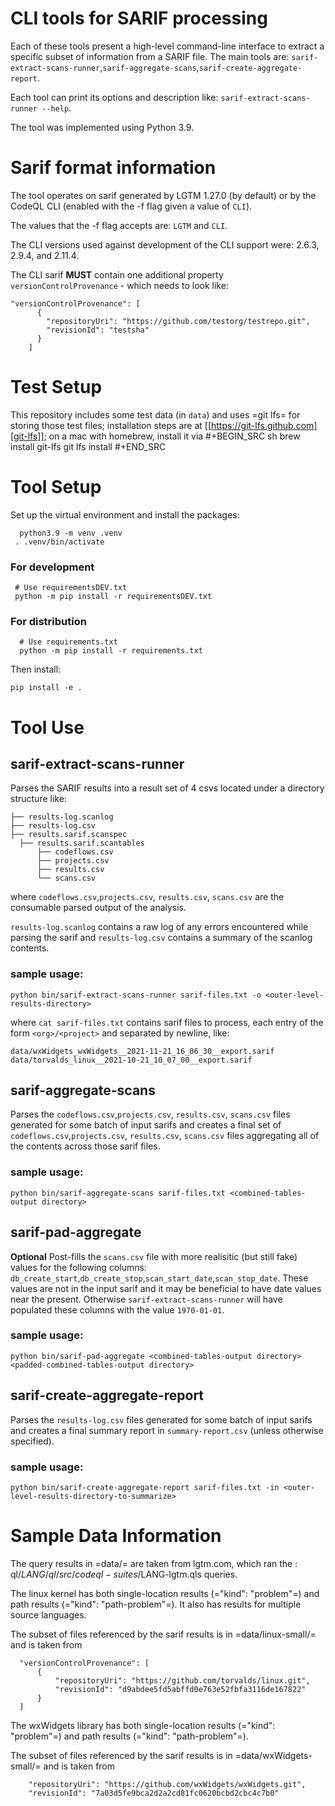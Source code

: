 # CLI tools for SARIF processing 

  Each of these tools present a high-level command-line interface to extract a
  specific subset of information from a SARIF file. The main tools are: `sarif-extract-scans-runner`,`sarif-aggregate-scans`,`sarif-create-aggregate-report`. 
  
  Each tool can print its options and description like: `sarif-extract-scans-runner --help`.

  The tool was implemented using Python 3.9.

# Sarif format information

  The tool operates on sarif generated by LGTM 1.27.0 (by default) or by the CodeQL CLI (enabled with the -f flag given a value of `CLI`).

  The values that the -f flag accepts are: `LGTM` and `CLI`.

  The CLI versions used against development of the CLI support were: 2.6.3, 2.9.4, and 2.11.4.

  The CLI sarif **MUST** contain one additional property `versionControlProvenance` - which needs to look like:
  ```
  "versionControlProvenance": [
        {
          "repositoryUri": "https://github.com/testorg/testrepo.git",
          "revisionId": "testsha"
        }
      ]
  ```

# Test Setup
  This repository includes some test data (in `data`) and uses =git lfs= for storing those test files; installation steps are at
  [[https://git-lfs.github.com][git-lfs]]; on a mac with homebrew, install it via
  #+BEGIN_SRC sh
    brew install git-lfs
    git lfs install
  #+END_SRC

# Tool Setup
Set up the virtual environment and install the packages:
 ```
   python3.9 -m venv .venv
  . .venv/bin/activate
  ```

  ### For development
 ```
  # Use requirementsDEV.txt 
  python -m pip install -r requirementsDEV.txt
  ```

  ### For distribution
  ```
    # Use requirements.txt 
    python -m pip install -r requirements.txt
   ```

  Then install:
  ```
  pip install -e .
  ```

# Tool Use

## sarif-extract-scans-runner
   Parses the SARIF results into a result set of 4 csvs located under a directory structure like: 
  ```
  ├── results-log.scanlog
  ├── results-log.csv
  ├── results.sarif.scanspec
    ├── results.sarif.scantables
        ├── codeflows.csv
        ├── projects.csv
        ├── results.csv
        └── scans.csv
  ```

  where `codeflows.csv`,`projects.csv`, `results.csv`, `scans.csv` are the consumable parsed output of the analysis. 
  
  `results-log.scanlog` contains a raw log of any errors encountered while parsing the sarif and `results-log.csv` contains a summary of the scanlog contents.

  ### sample usage:
  ```
  python bin/sarif-extract-scans-runner sarif-files.txt -o <outer-level-results-directory>
  ```

  where `cat sarif-files.txt` contains sarif files to process, each entry of the form `<org>/<project>` and separated by newline, like:
  ```
  data/wxWidgets_wxWidgets__2021-11-21_16_06_30__export.sarif
  data/torvalds_linux__2021-10-21_10_07_00__export.sarif
  ```

## sarif-aggregate-scans
  Parses the `codeflows.csv`,`projects.csv`, `results.csv`, `scans.csv` files generated for some batch of input sarifs and creates a final set of `codeflows.csv`,`projects.csv`, `results.csv`, `scans.csv` files aggregating all of the contents across those sarif files.

  ### sample usage:
  ```
  python bin/sarif-aggregate-scans sarif-files.txt <combined-tables-output directory>
  ```

## sarif-pad-aggregate
  **Optional** Post-fills the `scans.csv` file with more realisitic (but still fake) values for the following columns: `db_create_start`,`db_create_stop`,`scan_start_date`,`scan_stop_date`. These values are not in the input sarif and it may be beneficial to have date values near the present. Otherwise `sarif-extract-scans-runner` will have populated these columns with the value `1970-01-01`.

  ### sample usage:
  ```
  python bin/sarif-pad-aggregate <combined-tables-output directory> <padded-combined-tables-output directory>
  ```

## sarif-create-aggregate-report
  Parses the `results-log.csv` files generated for some batch of input sarifs and creates a final summary report in `summary-report.csv` (unless otherwise specified).

  ### sample usage:
  ```
  python bin/sarif-create-aggregate-report sarif-files.txt -in <outer-level-results-directory-to-summarize>
  ```

# Sample Data Information
  The query results in =data/= are taken from lgtm.com, which ran the
  : ql/$LANG/ql/src/codeql-suites/$LANG-lgtm.qls
  queries.

  The linux kernel has both single-location results (="kind": "problem"=) and path
  results (="kind": "path-problem"=).  It also has results for multiple source
  languages.

  The subset of files referenced by the sarif results is in =data/linux-small/=
  and is taken from 
  ```
    "versionControlProvenance": [
        {
            "repositoryUri": "https://github.com/torvalds/linux.git",
            "revisionId": "d9abdee5fd5abffd0e763e52fbfa3116de167822"
        }
    ]
  ```

  The wxWidgets library has both single-location results (="kind": "problem"=) and path
  results (="kind": "path-problem"=). 

  The subset of files referenced by the sarif results is in =data/wxWidgets-small/=
  and is taken from 

```
    "repositoryUri": "https://github.com/wxWidgets/wxWidgets.git",
    "revisionId": "7a03d5fe9bca2d2a2cd81fc0620bcbd2cbc4c7b0"
 ```

